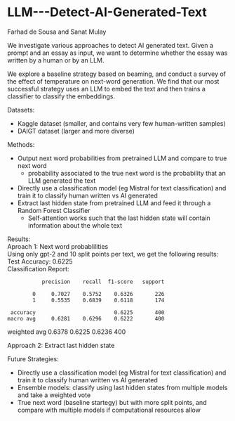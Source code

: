 ﻿# LLM---Detect-AI-Generated-Text

Farhad de Sousa and Sanat Mulay 

We investigate various approaches to detect AI generated text. Given a prompt and an essay as input, we want to determine whether the essay was written by a human or by an LLM. 

We explore a baseline strategy based on beaming, and conduct a survey of the effect of temperature on next-word generation. We find that our most successful strategy uses an LLM to embed the text and then trains a classifier to classify the embeddings. 

Datasets:
- Kaggle dataset (smaller, and contains very few human-written samples) 
- DAIGT dataset (larger and more diverse) 

Methods:
- Output next word probabilities from pretrained LLM and compare to true next word 
  - probability associated to the true next word is the probability that an LLM generated the text 
- Directly use a classification model (eg Mistral for text classification) and train it to classify human written vs AI generated 
- Extract last hidden state from pretrained LLM and feed it through a Random Forest Classifier 
  - Self-attention works such that the last hidden state will contain information about the whole text 

Results: \
Aproach 1: Next word probablilities \
 Using only gpt-2 and 10 split points per text, we get the following results: \
 Test Accuracy: 0.6225 \
 Classification Report: 
 
               precision    recall  f1-score   support 
 
            0     0.7027    0.5752    0.6326       226
            1     0.5535    0.6839    0.6118       174

     accuracy                         0.6225       400
    macro avg     0.6281    0.6296    0.6222       400
 weighted avg     0.6378    0.6225    0.6236       400

 Approach 2: Extract last hidden state 
 


Future Strategies: 
- Directly use a classification model (eg Mistral for text classification) and train it to classify human written vs AI generated
- Ensemble models: classify using last hidden states from multiple models and take a weighted vote
- True next word (baseline startegy) but with more split points, and compare with multiple models if computational resources allow



